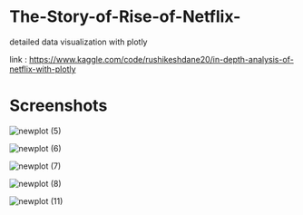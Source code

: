 # The-Story-of-Rise-of-Netflix-
detailed data visualization with plotly



link :
https://www.kaggle.com/code/rushikeshdane20/in-depth-analysis-of-netflix-with-plotly


# Screenshots

![newplot (5)](https://user-images.githubusercontent.com/78649021/174340074-0efa096e-2d6f-4342-a906-bca50b9cac08.png)

![newplot (6)](https://user-images.githubusercontent.com/78649021/174340181-a41f94fa-5ae0-42a3-b951-073064b9d45f.png)

![newplot (7)](https://user-images.githubusercontent.com/78649021/174340206-1b217f96-05e0-4dad-893d-f833154e7523.png)

![newplot (8)](https://user-images.githubusercontent.com/78649021/174340306-a4b895f7-3d44-4b51-bfd8-5e6e989321d9.png)

![newplot (11)](https://user-images.githubusercontent.com/78649021/174340346-1bb14d91-7a07-4dae-9440-4539f8f07078.png)
